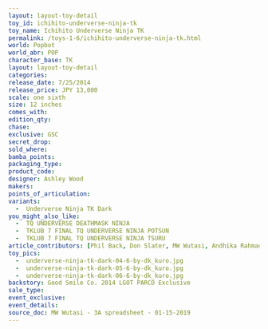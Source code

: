 ```yaml
---
layout: layout-toy-detail 
toy_id: ichihito-underverse-ninja-tk
toy_name: Ichihito Underverse Ninja TK
permalink: /toys-1-6/ichihito-underverse-ninja-tk.html
world: Popbot
world_abr: POP
character_base: TK
layout: layout-toy-detail
categories: 
release_date: 7/25/2014
release_price: JPY 13,000 
scale: one sixth
size: 12 inches
comes_with: 
edition_qty: 
chase: 
exclusive: GSC
secret_drop: 
sold_where: 
bamba_points: 
packaging_type: 
product_code:
designer: Ashley Wood
makers: 
points_of_articulation: 
variants: 
  -  Underverse Ninja TK Dark
you_might_also_like: 
  -  TQ UNDERVERSE DEATHMASK NINJA
  -  TKLUB 7 FINAL TQ UNDERVERSE NINJA POTSUN
  -  TKLUB 7 FINAL TQ UNDERVERSE NINJA TSURU
article_contributors: [Phil Back, Don Slater, MW Wutasi, Andhika Rahmaditya]
toy_pics: 
  -  underverse-ninja-tk-dark-04-6-by-dk_kuro.jpg
  -  underverse-ninja-tk-dark-05-6-by-dk_kuro.jpg
  -  underverse-ninja-tk-dark-06-6-by-dk_kuro.jpg
backstory: Good Smile Co. 2014 LGOT PARCO Exclusive
sale_type: 
event_exclusive: 
event_details: 
source_doc: MW Wutasi - 3A spreadsheet - 01-15-2019
---
```

